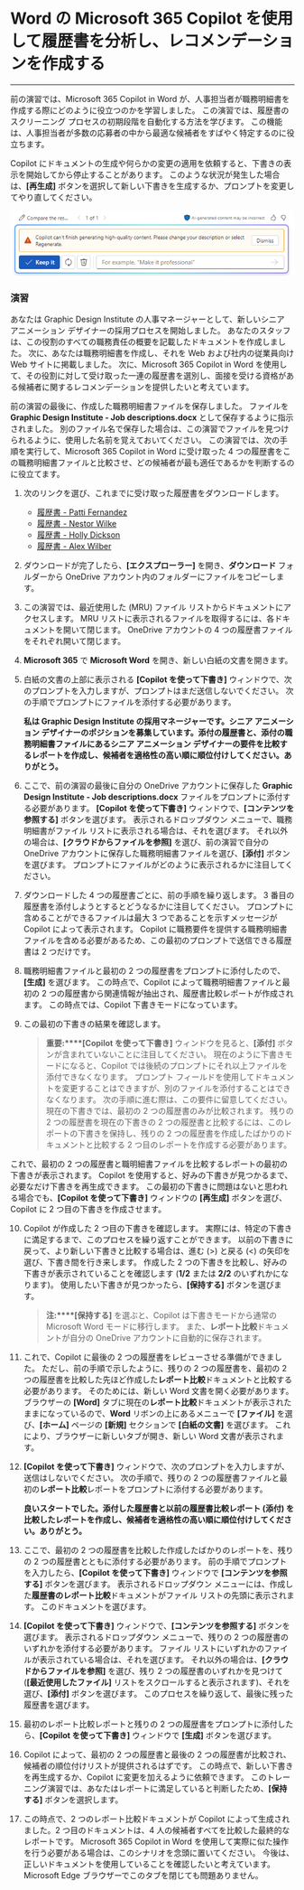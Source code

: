 # Word の Microsoft 365 Copilot を使用して履歴書を分析し、レコメンデーションを作成する
---
前の演習では、Microsoft 365 Copilot in Word が、人事担当者が職務明細書を作成する際にどのように役立つのかを学習しました。 この演習では、履歴書のスクリーニング プロセスの初期段階を自動化する方法を学びます。 この機能は、人事担当者が多数の応募者の中から最適な候補者をすばやく特定するのに役立ちます。

Copilot にドキュメントの生成や何らかの変更の適用を依頼すると、下書きの表示を開始してから停止することがあります。 このような状況が発生した場合は、**[再生成]** ボタンを選択して新しい下書きを生成するか、プロンプトを変更してやり直してください。

![Copilot が現在の下書きの生成を完了できない場合に受信する可能性があるメッセージを示すスクリーンショット。](../media/copilot-word-regenerate-message-d16edfd9.png)

### 演習

あなたは Graphic Design Institute の人事マネージャーとして、新しいシニア アニメーション デザイナーの採用プロセスを開始しました。 あなたのスタッフは、この役割のすべての職務責任の概要を記載したドキュメントを作成しました。 次に、あなたは職務明細書を作成し、それを Web および社内の従業員向け Web サイトに掲載しました。 次に、Microsoft 365 Copilot in Word を使用して、その役割に対して受け取った一連の履歴書を選別し、面接を受ける資格がある候補者に関するレコメンデーションを提供したいと考えています。

前の演習の最後に、作成した職務明細書ファイルを保存しました。 ファイルを **Graphic Design Institute - Job descriptions.docx** として保存するように指示されました。 別のファイル名で保存した場合は、この演習でファイルを見つけられるように、使用した名前を覚えておいてください。 この演習では、次の手順を実行して、Microsoft 365 Copilot in Word に受け取った 4 つの履歴書をこの職務明細書ファイルと比較させ、どの候補者が最も適任であるかを判断するのに役立てます。

1.  次のリンクを選び、これまでに受け取った履歴書をダウンロードします。
     -  [履歴書 - Patti Fernandez](https://go.microsoft.com/fwlink/?linkid=2268829)
     -  [履歴書 - Nestor Wilke](https://go.microsoft.com/fwlink/?linkid=2268930)
     -  [履歴書 - Holly Dickson](https://go.microsoft.com/fwlink/?linkid=2268828)
     -  [履歴書 - Alex Wilber](https://go.microsoft.com/fwlink/?linkid=2269127)
2.  ダウンロードが完了したら、**[エクスプローラー]** を開き、**ダウンロード** フォルダーから OneDrive アカウント内のフォルダーにファイルをコピーします。
3.  この演習では、最近使用した (MRU) ファイル リストからドキュメントにアクセスします。 MRU リストに表示されるファイルを取得するには、各ドキュメントを開いて閉じます。 OneDrive アカウントの 4 つの履歴書ファイルをそれぞれ開いて閉じます。
4.  **Microsoft 365** で **Microsoft Word** を開き、新しい白紙の文書を開きます。
5.  白紙の文書の上部に表示される **[Copilot を使って下書き]** ウィンドウで、次のプロンプトを入力しますが、プロンプトはまだ送信しないでください。 次の手順でプロンプトにファイルを添付する必要があります。
    
    **私は Graphic Design Institute の採用マネージャーです。シニア アニメーション デザイナーのポジションを募集しています。添付の履歴書と、添付の職務明細書ファイルにあるシニア アニメーション デザイナーの要件を比較するレポートを作成し、候補者を適格性の高い順に順位付けしてください。ありがとう。**
6.  ここで、前の演習の最後に自分の OneDrive アカウントに保存した **Graphic Design Institute - Job descriptions.docx** ファイルをプロンプトに添付する必要があります。 **[Copilot を使って下書き]** ウィンドウで、**[コンテンツを参照する]** ボタンを選びます。 表示されるドロップダウン メニューで、職務明細書がファイル リストに表示される場合は、それを選びます。 それ以外の場合は、**[クラウドからファイルを参照]** を選び、前の演習で自分の OneDrive アカウントに保存した職務明細書ファイルを選び、**[添付]** ボタンを選びます。 プロンプトにファイルがどのように表示されるかに注目してください。
7.  ダウンロードした 4 つの履歴書ごとに、前の手順を繰り返します。 3 番目の履歴書を添付しようとするとどうなるかに注目してください。 プロンプトに含めることができるファイルは最大 3 つであることを示すメッセージが Copilot によって表示されます。 Copilot に職務要件を提供する職務明細書ファイルを含める必要があるため、この最初のプロンプトで送信できる履歴書は 2 つだけです。
8.  職務明細書ファイルと最初の 2 つの履歴書をプロンプトに添付したので、**[生成]** を選びます。 この時点で、Copilot によって職務明細書ファイルと最初の 2 つの履歴書から関連情報が抽出され、履歴書比較レポートが作成されます。 この時点では、Copilot 下書きモードになっています。
9.  この最初の下書きの結果を確認します。
    
    > **重要:****[Copilot を使って下書き]** ウィンドウを見ると、**[添付]** ボタンが含まれていないことに注目してください。 現在のように下書きモードになると、Copilot では後続のプロンプトにそれ以上ファイルを添付できなくなります。 プロンプト フィールドを使用してドキュメントを変更することはできますが、別のファイルを添付することはできなくなります。 次の手順に進む際は、この要件に留意してください。 現在の下書きでは、最初の 2 つの履歴書のみが比較されます。 残りの 2 つの履歴書を現在の下書きの 2 つの履歴書と比較するには、このレポートの下書きを保持し、残りの 2 つの履歴書を作成したばかりのドキュメントと比較する 2 つ目のレポートを作成する必要があります。
    
  これで、最初の 2 つの履歴書と職明細書ファイルを比較するレポートの最初の下書きが表示されます。 Copilot を使用すると、好みの下書きが見つかるまで、必要なだけ下書きを再生成できます。 この最初の下書きに問題はないと思われる場合でも、**[Copilot を使って下書き]** ウィンドウの **[再生成]** ボタンを選び、Copilot に 2 つ目の下書きを作成させます。

10. Copilot が作成した 2 つ目の下書きを確認します。 実際には、特定の下書きに満足するまで、このプロセスを繰り返すことができます。 以前の下書きに戻って、より新しい下書きと比較する場合は、進む (&gt;) と戻る (&lt;) の矢印を選び、下書き間を行き来します。 作成した 2 つの下書きを比較し、好みの下書きが表示されていることを確認します (**1/2** または **2/2** のいずれかになります)。 使用したい下書きが見つかったら、**[保持する]** ボタンを選びます。
    
    > **注:****[保持する]** を選ぶと、Copilot は下書きモードから通常の Microsoft Word モードに移行します。 また、**レポート比較**ドキュメントが自分の OneDrive アカウントに自動的に保存されます。
11. これで、Copilot に最後の 2 つの履歴書をレビューさせる準備ができました。 ただし、前の手順で示したように、残りの 2 つの履歴書を、最初の 2 つの履歴書を比較した先ほど作成した**レポート比較**ドキュメントと比較する必要があります。 そのためには、新しい Word 文書を開く必要があります。 ブラウザーの **[Word]** タブに現在の**レポート比較**ドキュメントが表示されたままになっているので、**Word** リボンの上にあるメニューで **[ファイル]** を選び、**[ホーム]** ページの **[新規]** セクションで **[白紙の文書]** を選びます。 これにより、ブラウザーに新しいタブが開き、新しい Word 文書が表示されます。

12. **[Copilot を使って下書き]** ウィンドウで、次のプロンプトを入力しますが、送信はしないでください。 次の手順で、残りの 2 つの履歴書ファイルと最初の**レポート比較**レポートをプロンプトに添付する必要があります。
    
    **良いスタートでした。添付した履歴書と以前の履歴書比較レポート (添付) を比較したレポートを作成し、候補者を適格性の高い順に順位付けしてください。ありがとう。**
13. ここで、最初の 2 つの履歴書を比較した作成したばかりのレポートを、残りの 2 つの履歴書とともに添付する必要があります。 前の手順でプロンプトを入力したら、**[Copilot を使って下書き]** ウィンドウで **[コンテンツを参照する]** ボタンを選びます。 表示されるドロップダウン メニューには、作成した**履歴書のレポート比較**ドキュメントがファイル リストの先頭に表示されます。 このドキュメントを選びます。
14. **[Copilot を使って下書き]** ウィンドウで、**[コンテンツを参照する]** ボタンを選びます。 表示されるドロップダウン メニューで、残りの 2 つの履歴書のいずれかを添付する必要があります。 ファイル リストにいずれかのファイルが表示されている場合は、それを選びます。 それ以外の場合は、**[クラウドからファイルを参照]** を選び、残り 2 つの履歴書のいずれかを見つけて (**[最近使用したファイル]** リストをスクロールすると表示されます)、それを選び、**[添付]** ボタンを選びます。 このプロセスを繰り返して、最後に残った履歴書を選びます。
15. 最初のレポート比較レポートと残りの 2 つの履歴書をプロンプトに添付したら、**[Copilot を使って下書き]** ウィンドウで **[生成]** ボタンを選びます。
16. Copilot によって、最初の 2 つの履歴書と最後の 2 つの履歴書が比較され、候補者の順位付けリストが提供されるはずです。 この時点で、新しい下書きを再生成するか、Copilot に変更を加えるように依頼できます。 このトレーニング演習では、あなたはレポートに満足していると判断したため、**[保持する]** ボタンを選択します。
17. この時点で、2 つのレポート比較ドキュメントが Copilot によって生成されました。2 つ目のドキュメントは、4 人の候補者すべてを比較した最終的なレポートです。 Microsoft 365 Copilot in Word を使用して実際に似た操作を行う必要がある場合は、このシナリオを念頭に置いてください。 今後は、正しいドキュメントを使用していることを確認したいと考えています。 Microsoft Edge ブラウザーでこのタブを閉じても問題ありません。
